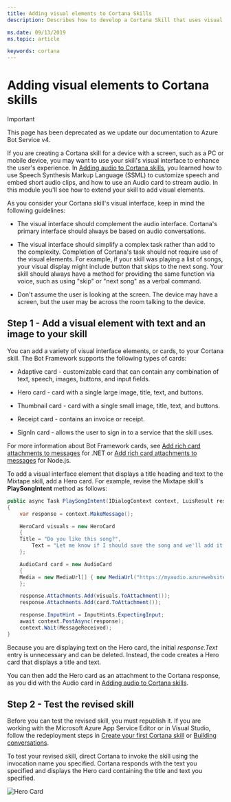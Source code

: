 ```yaml
---
title: Adding visual elements to Cortana Skills
description: Describes how to develop a Cortana Skill that uses visual elements.

ms.date: 09/13/2019
ms.topic: article

keywords: cortana
---
```


# Adding visual elements to Cortana skills

> [!IMPORTANT]
> This page has been deprecated as we update our documentation to Azure Bot Service v4.

If you are creating a Cortana skill for a device with a screen, such as a PC or mobile device, you may want to use your skill's visual  interface to enhance the user's experience. In [Adding audio to Cortana skills](./mva41-streaming-audio.md), you learned how to use Speech Synthesis Markup Language (SSML) to customize speech and embed short audio clips, and how to use an Audio card to stream audio. In this module you'll see how to extend your <!-- the **Mixtape** --> skill to add visual elements.

As you consider your Cortana skill's visual interface, keep in mind the following guidelines:

- The visual interface should complement the audio interface. Cortana's primary interface should always be based on audio conversations.<!-- For example, when the Mixtape plays a song, the skill could display a visual interface that asks the user questions about the song, or provides additional information. -->

- The visual interface should simplify a complex task rather than add to the complexity. Completion of Cortana's task should not require use of the visual elements. For example, if your skill was playing a list of songs, your visual display might include button that skips to the next song. Your skill should always have a method for providing the same function via voice, such as using "skip" or "next song" as a verbal command.

- Don't assume the user is looking at the screen. The device may have a screen, but the user may be across the room talking to the device.<!--  You may need to prompt the user to look at the screen. -->

## Step 1 - Add a visual element with text and an image to your skill

You can add a variety of visual interface elements, or cards, to your Cortana skill. The Bot Framework supports the following types of cards:

- Adaptive card - customizable card that can contain any combination of text, speech, images, buttons, and input fields.

- Hero card - card with a single large image, title, text, and buttons.

- Thumbnail card - card with a single small image, title, text, and buttons.

- Receipt card - contains an invoice or receipt.

- SignIn card - allows the user to sign in to a service that the skill uses.

For more information about Bot Framework cards, see [Add rich card attachments to messages](/azure/bot-service/dotnet/bot-builder-dotnet-add-rich-card-attachments?view=azure-bot-service-3.0&preserve-view=true) for .NET or [Add rich card attachments to messages](/azure/bot-service/nodejs/bot-builder-nodejs-send-rich-cards?view=azure-bot-service-3.0&preserve-view=true) for Node.js. 

To add a visual interface element that displays a title heading and text to the Mixtape skill, add a Hero card. For example, revise the Mixtape skill's **PlaySongIntent** method as follows:

```csharp
public async Task PlaySongIntent(IDialogContext context, LuisResult result)
{
    var response = context.MakeMessage();

    HeroCard visuals = new HeroCard
    {
    Title = "Do you like this song?",
        Text = "Let me know if I should save the song and we'll add it to your mixtape."
    };

    AudioCard card = new AudioCard
    { 
    Media = new MediaUrl[] { new MediaUrl("https://myaudio.azurewebsites.net/song.mp3") }
    };

    response.Attachments.Add(visuals.ToAttachment());
    response.Attachments.Add(card.ToAttachment());

    response.InputHint = InputHints.ExpectingInput;
    await context.PostAsync(response);
    context.Wait(MessageReceived);
}
```

Because you are displaying text on the Hero card, the initial *response.Text* entry is unnecessary and can be deleted. Instead, the code creates a Hero card that displays a title and text. 

You can then add the Hero card as an attachment to the Cortana response, as you did with the Audio card in [Adding audio to Cortana skills](./mva41-streaming-audio.md).

## Step 2 - Test the revised skill

Before you can test the revised skill, you must republish it. If you are working with the Microsoft Azure App Service Editor or in Visual Studio, follow the redeployment steps in [Create your first Cortana skill](./mva22-hello-world.md) or [Building conversations](./mva32-building-conversations.md).

To test your revised skill, direct Cortana to invoke the skill using the invocation name you specified. Cortana responds with the text you specified and displays the Hero card containing the title and text you specified.

![Hero Card](../media/images/mva42_hero_card.png)